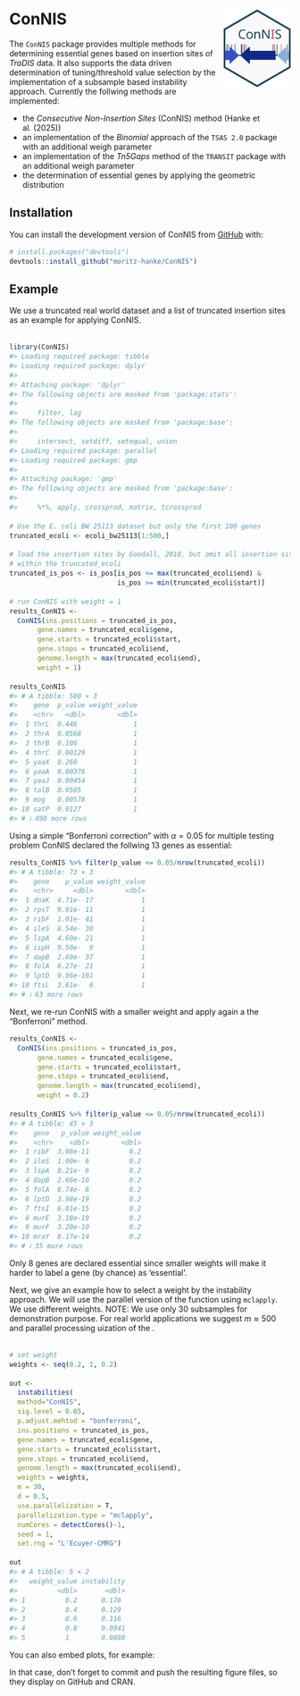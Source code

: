 
<!-- README.md is generated from README.Rmd. Please edit that file -->

# ConNIS <img src="./man/figures/logo.svg" alt="ConNIS" align="right" width="120"/>

<!-- badges: start -->
<!-- badges: end -->

The `ConNIS` package provides multiple methods for determining essential
genes based on insertion sites of *TraDIS* data. It also supports the
data driven determination of tuning/threshold value selection by the
implementation of a subsample based instability approach. Currently the
follwing methods are implemented:

- the *Consecutive Non-Insertion Sites* (ConNIS) method (Hanke et
  al. (2025))
- an implementation of the *Binomial* approach of the `TSAS 2.0` package
  with an additional weigh parameter
- an implementation of the *Tn5Gaps* method of the `TRANSIT` package
  with an additional weigh parameter
- the determination of essential genes by applying the geometric
  distribution

## Installation

You can install the development version of ConNIS from
[GitHub](https://github.com/) with:

``` r
# install.packages("devtools")
devtools::install_github("moritz-hanke/ConNIS")
```

## Example

We use a truncated real world dataset and a list of truncated insertion
sites as an example for applying ConNIS.

``` r

library(ConNIS)
#> Loading required package: tibble
#> Loading required package: dplyr
#> 
#> Attaching package: 'dplyr'
#> The following objects are masked from 'package:stats':
#> 
#>     filter, lag
#> The following objects are masked from 'package:base':
#> 
#>     intersect, setdiff, setequal, union
#> Loading required package: parallel
#> Loading required package: gmp
#> 
#> Attaching package: 'gmp'
#> The following objects are masked from 'package:base':
#> 
#>     %*%, apply, crossprod, matrix, tcrossprod

# Use the E. coli BW 25113 dataset but only the first 100 genes
truncated_ecoli <- ecoli_bw25113[1:500,]

# load the insertion sites by Goodall, 2018, but omit all insertion sites that are
# within the truncated_ecoli
truncated_is_pos <- is_pos[is_pos <= max(truncated_ecoli$end) &
                           is_pos >= min(truncated_ecoli$start)]

# run ConNIS with weight = 1
results_ConNIS <- 
  ConNIS(ins.positions = truncated_is_pos, 
       gene.names = truncated_ecoli$gene, 
       gene.starts = truncated_ecoli$start, 
       gene.stops = truncated_ecoli$end, 
       genome.length = max(truncated_ecoli$end), 
       weight = 1)

results_ConNIS
#> # A tibble: 500 × 3
#>    gene  p_value weight_value
#>    <chr>   <dbl>        <dbl>
#>  1 thrL  0.446              1
#>  2 thrA  0.0568             1
#>  3 thrB  0.106              1
#>  4 thrC  0.00129            1
#>  5 yaaX  0.260              1
#>  6 yaaA  0.00376            1
#>  7 yaaJ  0.00454            1
#>  8 talB  0.0505             1
#>  9 mog   0.00578            1
#> 10 satP  0.0127             1
#> # ℹ 490 more rows
```

Using a simple “Bonferroni correction” with $\alpha=0.05$ for multiple
testing problem ConNIS declared the follwing 13 genes as essential:

``` r
results_ConNIS %>% filter(p_value <= 0.05/nrow(truncated_ecoli))
#> # A tibble: 73 × 3
#>    gene    p_value weight_value
#>    <chr>     <dbl>        <dbl>
#>  1 dnaK  4.71e- 17            1
#>  2 rpsT  9.91e- 11            1
#>  3 ribF  1.01e- 41            1
#>  4 ileS  8.54e- 30            1
#>  5 lspA  4.60e- 21            1
#>  6 ispH  9.50e-  9            1
#>  7 dapB  2.69e- 37            1
#>  8 folA  6.27e- 21            1
#>  9 lptD  9.96e-101            1
#> 10 ftsL  3.61e-  6            1
#> # ℹ 63 more rows
```

Next, we re-run ConNIS with a smaller weight and apply again a the
“Bonferroni” method.

``` r
results_ConNIS <- 
  ConNIS(ins.positions = truncated_is_pos, 
       gene.names = truncated_ecoli$gene, 
       gene.starts = truncated_ecoli$start, 
       gene.stops = truncated_ecoli$end, 
       genome.length = max(truncated_ecoli$end), 
       weight = 0.2)

results_ConNIS %>% filter(p_value <= 0.05/nrow(truncated_ecoli))
#> # A tibble: 45 × 3
#>    gene   p_value weight_value
#>    <chr>    <dbl>        <dbl>
#>  1 ribF  3.08e-11          0.2
#>  2 ileS  1.00e- 6          0.2
#>  3 lspA  8.21e- 6          0.2
#>  4 dapB  2.66e-10          0.2
#>  5 folA  8.74e- 6          0.2
#>  6 lptD  3.98e-19          0.2
#>  7 ftsI  6.01e-15          0.2
#>  8 murE  3.18e-19          0.2
#>  9 murF  3.20e-10          0.2
#> 10 mraY  8.17e-14          0.2
#> # ℹ 35 more rows
```

Only 8 genes are declared essential since smaller weights will make it
harder to label a gene (by chance) as ‘essential’.

Next, we give an example how to select a weight by the instability
approach. We will use the parallel version of the function using
`mclapply`. We use different weights. NOTE: We use only 30 subsamples
for demonstration purpose. For real world applications we suggest
$m \approx  500$ and parallel processing uization of the .

``` r

# set weight
weights <- seq(0.2, 1, 0.2)

out <- 
  instabilities(
  method="ConNIS", 
  sig.level = 0.05, 
  p.adjust.mehtod = "bonferroni", 
  ins.positions = truncated_is_pos, 
  gene.names = truncated_ecoli$gene, 
  gene.starts = truncated_ecoli$start, 
  gene.stops = truncated_ecoli$end, 
  genome.length = max(truncated_ecoli$end), 
  weights = weights, 
  m = 30, 
  d = 0.5, 
  use.parallelization = T, 
  parallelization.type = "mclapply", 
  numCores = detectCores()-1, 
  seed = 1, 
  set.rng = "L'Ecuyer-CMRG")

out
#> # A tibble: 5 × 2
#>   weight_value instability
#>          <dbl>       <dbl>
#> 1          0.2      0.178 
#> 2          0.4      0.129 
#> 3          0.6      0.116 
#> 4          0.8      0.0941
#> 5          1        0.0880
```

You can also embed plots, for example:

In that case, don’t forget to commit and push the resulting figure
files, so they display on GitHub and CRAN.
